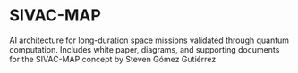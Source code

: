 # SIVAC-MAP
AI architecture for long-duration space missions validated through quantum computation. Includes white paper, diagrams, and supporting documents for the SIVAC-MAP concept by Steven Gómez Gutiérrez
